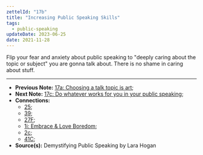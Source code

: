 ```yaml
---
zettelId: "17b"
title: "Increasing Public Speaking Skills"
tags:
  - public-speaking
updateDate: 2023-06-25
date: 2021-11-28
---
```


Flip your fear and anxiety about public speaking to "deeply caring about the topic or subject" you are gonna talk about. There is no shame in caring about stuff.

---

- **Previous Note:** [17a: Choosing a talk topic is art](/notes/17a/);
- **Next Note:** [17c: Do whatever works for you in your public speaking](/notes/17c/);
- **Connections:**
  - [25](/notes/25/);
  - [39](/notes/39/);
  - [27F](/notes/27f/);
  - [1i: Embrace & Love Boredom](/notes/1i/);
  - [2c](/notes/2c/);
  - [41C](/notes/41c/);
- **Source(s):** Demystifying Public Speaking by Lara Hogan
